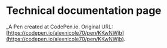 # Technical documentation page
 _A Pen created at CodePen.io. Original URL: [https://codepen.io/alexnicole70/pen/KKwNWjb](https://codepen.io/alexnicole70/pen/KKwNWjb).

 